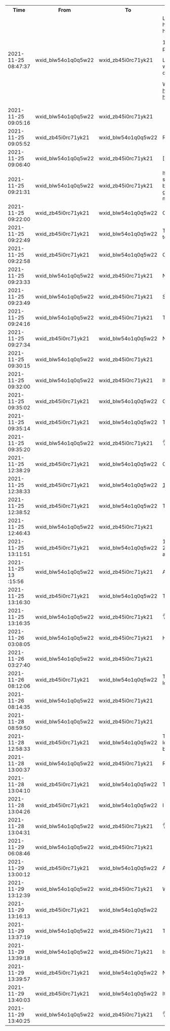 <table style='width:100%;'><tr><th>Time</th><th>From</th><th>To</th><th>Message</th></tr><tr><td>2021-11-25 08:47:37</td>
<td>wxid_blw54o1q0q5w22</td>
<td>wxid_zb45i0rc71yk21</td>
<td>Le Lai International:
https://translate.google.com/translate?hl=en&sl=auto&tl=en&u=https://gd9189.com/deposit

15096047853
Password: yy123456zz
Withdrawal password: 618618 Verification: Gong Xi Fa Cai

Li Lai International alternative website: w81518.com, w66588.com. Download Li Lai APP to enjoy more discounts and smoother gaming!

Website: https://www.57w66.com/
Website: https://www.w66369.com/
Website: https://www.w81519.com/</td></tr><tr><td>2021-11-25 09:05:16</td>
<td>wxid_blw54o1q0q5w22</td>
<td>wxid_zb45i0rc71yk21</td>
<td></td></tr><tr><td>2021-11-25 09:05:52</td>
<td>wxid_zb45i0rc71yk21</td>
<td>wxid_blw54o1q0q5w22</td>
<td>Received</td></tr><tr><td>2021-11-25 09:06:40</td>
<td>wxid_blw54o1q0q5w22</td>
<td>wxid_zb45i0rc71yk21</td>
<td>[Hold fist]</td></tr><tr><td>2021-11-25 09:21:31</td>
<td>wxid_blw54o1q0q5w22</td>
<td>wxid_zb45i0rc71yk21</td>
<td>If you have a sample in your Korean mailbox, you can send me a copy. Currently, Country A also has a budget. As long as you have something that can be given to Country A, you can sort it out and give it to me, Hebing</td></tr> <tr><td>2021-11-25 09:22:00</td>
<td>wxid_zb45i0rc71yk21</td>
<td>wxid_blw54o1q0q5w22</td>
<td>Ok</td></tr><tr><td>2021-11-25 09:22:49</td>
<td>wxid_zb45i0rc71yk21</td>
<td>wxid_blw54o1q0q5w22</td>
<td>The one you just gave, a verification code is required to log in</td></tr><tr><td>2021-11-25 09:22:58</td>
<td>wxid_zb45i0rc71yk21</td>
<td>wxid_blw54o1q0q5w22</td>
<td>Can I accept it? </td></tr><tr><td>2021-11-25 09:23:33</td>
<td>wxid_blw54o1q0q5w22</td>
<td>wxid_zb45i0rc71yk21</td>
<td>No need to receive, it is displayed directly</td></tr><tr><td>2021-11-25 09:23:49</td>
<td>wxid_blw54o1q0q5w22</td>
<td>wxid_zb45i0rc71yk21</td>
<td>Show verification code</td></tr><tr><td>2021-11-25 09:24:16</td>
<td>wxid_blw54o1q0q5w22</td>
<td>wxid_zb45i0rc71yk21</td>
<td>This account was registered by ga, it’s okay</td></tr><tr><td>2021-11-25 09:27:34</td>
<td>wxid_zb45i0rc71yk21</td>
<td>wxid_blw54o1q0q5w22</td>
<td>Needed</td></tr><tr><td>2021-11-25 09:30:15</td>
<td>wxid_blw54o1q0q5w22</td>
<td>wxid_zb45i0rc71yk21</td>
<td></td></tr><tr><td>2021-11-25 09:32:00</td>
<td>wxid_blw54o1q0q5w22</td>
<td>wxid_zb45i0rc71yk21</td>
<td>It is an account registered by the Bureau itself</td></tr><tr><td>2021-11-25 09:35:02</td>
<td>wxid_zb45i0rc71yk21</td>
<td>wxid_blw54o1q0q5w22</td>
<td>Ok</td></tr><tr><td>2021-11-25 09:35:14</td>
<td>wxid_zb45i0rc71yk21</td>
<td>wxid_blw54o1q0q5w22</td>
<td>Then we can just register one ourselves</td></tr><tr><td>2021-11-25 09:35:20</td>
<td>wxid_blw54o1q0q5w22</td>
<td>wxid_zb45i0rc71yk21</td>
<td>👌</td></tr><tr><td>2021-11-25 12:38:29</td>
<td>wxid_zb45i0rc71yk21</td>
<td>wxid_blw54o1q0q5w22</td>
<td>One general achieves great success@20211125</td></tr><tr><td>2021-11-25 12:38:33</td>
<td>wxid_zb45i0rc71yk21</td>
<td>wxid_blw54o1q0q5w22</td>
<td><a href='1711e4c8-226b-4842-8ba4-847f03da612b-en.md'>1125.zip</a></td></tr><tr><td>2021-11-25 12:38:52</td>
<td>wxid_zb45i0rc71yk21</td>
<td>wxid_blw54o1q0q5w22</td>
<td>The source of the case in Hengyang</td></tr><tr><td>2021-11-25 12:46:43</td>
<td>wxid_blw54o1q0q5w22</td>
<td>wxid_zb45i0rc71yk21</td>
<td></td></tr><tr><td>2021-11-25 13:11:51</td>
<td>wxid_zb45i0rc71yk21</td>
<td>wxid_blw54o1q0q5w22</td>
<td>1. Vietnam Academy of Social Sciences can update 2. Philippines wj file server, about 1.8-2 new files are updated every week</td></tr><tr><td>2021-11-25 13 :15:56</td>
<td>wxid_blw54o1q0q5w22</td>
<td>wxid_zb45i0rc71yk21</td>
<td>Are there any samples of these two?</td></tr><tr><td>2021-11-25 13:16:30</td>
<td>wxid_zb45i0rc71yk21</td>
<td>wxid_blw54o1q0q5w22</td>
<td>The sample will be sent to you tomorrow</td></tr><tr><td>2021-11-25 13:16:35</td>
<td>wxid_blw54o1q0q5w22</td>
<td>wxid_zb45i0rc71yk21</td>
<td>👌</td></tr><tr><td>2021-11-26 03:08:05</td>
<td>wxid_blw54o1q0q5w22</td>
<td>wxid_zb45i0rc71yk21</td>
<td>Hebing, is there the latest data list?</td></tr><tr><td>2021-11-26 03:27:40</td>
<td>wxid_blw54o1q0q5w22</td>
<td>wxid_zb45i0rc71yk21</td>
<td></td></tr><tr><td>2021-11-26 08:12:06</td>
<td>wxid_zb45i0rc71yk21</td>
<td>wxid_blw54o1q0q5w22</td>
<td>The Great Wall is ten thousand miles long@20211126</td></tr><tr><td>2021-11-26 08:14:35</td>
<td>wxid_blw54o1q0q5w22</td>
<td>wxid_zb45i0rc71yk21</td>
<td></td></tr><tr><td>2021-11-28 08:59:50</td>
<td>wxid_blw54o1q0q5w22</td>
<td>wxid_zb45i0rc71yk21</td>
<td></td></tr><tr><td>2021-11-28 12:58:33</td>
<td>wxid_zb45i0rc71yk21</td>
<td>wxid_blw54o1q0q5w22</td>
<td>The Great Wall of China is ten thousand miles long@One general succeeds and ten thousand bones dry up#wwaxXwxwq</td></tr><tr><td>2021-11-28 13:00:37</td>
<td>wxid_blw54o1q0q5w22</td>
<td>wxid_zb45i0rc71yk21</td>
<td>Received</td></tr><tr><td>2021-11-28 13:04:10</td>
<td>wxid_zb45i0rc71yk21</td>
<td>wxid_blw54o1q0q5w22</td>
<td>The sample of Philippine diplomacy is on DingTalk</td></tr><tr><td>2021-11-28 13:04:26</td>
<td>wxid_zb45i0rc71yk21</td>
<td>wxid_blw54o1q0q5w22</td>
<td>I will send it to you in Vietnam as soon as possible</td></tr><tr><td>2021-11-28 13:04:31</td>
<td>wxid_blw54o1q0q5w22</td>
<td>wxid_zb45i0rc71yk21</td>
<td>👌</td></tr><tr><td>2021-11-29 06:08:46</td>
<td>wxid_blw54o1q0q5w22</td>
<td>wxid_zb45i0rc71yk21</td>
<td></td></tr><tr><td>2021-11-29 13:00:12</td>
<td>wxid_zb45i0rc71yk21</td>
<td>wxid_blw54o1q0q5w22</td>
<td>Are customers interested in that gambling site? </td></tr><tr><td>2021-11-29 13:12:39</td>
<td>wxid_blw54o1q0q5w22</td>
<td>wxid_zb45i0rc71yk21</td>
<td>Which</td></tr><tr><td>2021-11-29 13:16:13</td>
<td>wxid_zb45i0rc71yk21</td>
<td>wxid_blw54o1q0q5w22</td>
<td></td></tr><tr><td>2021-11-29 13:37:19</td>
<td>wxid_blw54o1q0q5w22</td>
<td>wxid_zb45i0rc71yk21</td>
<td>The customer is still evaluating, I will ask tomorrow</td></tr><tr><td>2021-11-29 13:39:18</td>
<td>wxid_blw54o1q0q5w22</td>
<td>wxid_zb45i0rc71yk21</td>
<td>Is there any progress on the Li Lai site you gave me?</td></tr><tr><td>2021-11-29 13:39:57</td>
<td>wxid_zb45i0rc71yk21</td>
<td>wxid_blw54o1q0q5w22</td>
<td>Not yet</td></tr><tr><td>2021-11-29 13:40:03</td>
<td>wxid_zb45i0rc71yk21</td>
<td>wxid_blw54o1q0q5w22</td>
<td>It’s quite difficult</td></tr><tr><td>2021-11-29 13:40:25</td>
<td>wxid_blw54o1q0q5w22</td>
<td>wxid_zb45i0rc71yk21</td>
<td>👌, thank you for your hard work</td></tr></table>
